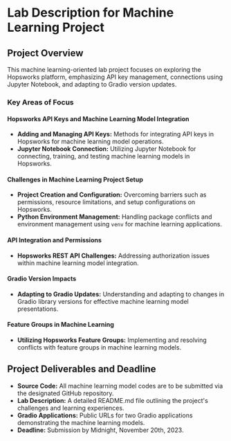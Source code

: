 # Lab Description for Machine Learning Project

## Project Overview

This machine learning-oriented lab project focuses on exploring the Hopsworks platform, emphasizing API key management, connections using Jupyter Notebook, and adapting to Gradio version updates.

### Key Areas of Focus

#### Hopsworks API Keys and Machine Learning Model Integration
- **Adding and Managing API Keys:** Methods for integrating API keys in Hopsworks for machine learning model operations.
- **Jupyter Notebook Connection:** Utilizing Jupyter Notebook for connecting, training, and testing machine learning models in Hopsworks.

#### Challenges in Machine Learning Project Setup
- **Project Creation and Configuration:** Overcoming barriers such as permissions, resource limitations, and setup configurations on Hopsworks.
- **Python Environment Management:** Handling package conflicts and environment management using `venv` for machine learning applications.

#### API Integration and Permissions
- **Hopsworks REST API Challenges:** Addressing authorization issues within machine learning model integration.

#### Gradio Version Impacts
- **Adapting to Gradio Updates:** Understanding and adapting to changes in Gradio library versions for effective machine learning model presentations.

#### Feature Groups in Machine Learning
- **Utilizing Hopsworks Feature Groups:** Implementing and resolving conflicts with feature groups in machine learning models.

## Project Deliverables and Deadline

- **Source Code:** All machine learning model codes are to be submitted via the designated GitHub repository.
- **Lab Description:** A detailed README.md file outlining the project's challenges and learning experiences.
- **Gradio Applications:** Public URLs for two Gradio applications demonstrating the machine learning models.
- **Deadline:** Submission by Midnight, November 20th, 2023.

